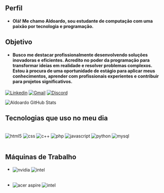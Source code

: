 ## Perfil
 - #### Olá! Me chamo Aldoardo, sou estudante de computação com uma paixão por tecnologia e programação.
 ## Objetivo
 - #### Busco me destacar profissionalmente desenvolvendo soluções inovadoras e eficientes. Acredito no poder da programação para transformar ideias em realidade e resolver problemas complexos. Estou à procura de uma oportunidade de estágio para aplicar meus conhecimentos, aprender com profissionais experientes e contribuir para projetos significativos.

[![Linkedin](https://img.shields.io/badge/LinkedIn-0077B5?style=for-the-badge&logo=linkedin&logoColor=white)](https://www.linkedin.com/in/aldoardo/?original_referer=)
[![Gmail](https://img.shields.io/badge/Gmail-D14836?style=for-the-badge&logo=gmail&logoColor=white)](mailto:aldoardoalves@gmail.com?subject=Contato)
[![Discord](https://img.shields.io/badge/Discord-7289DA?style=for-the-badge&logo=discord&logoColor=white)](Discordapp.com/users/674762214418284575)

![Aldoardo GitHub Stats](https://github-readme-stats.vercel.app/api?username=Aldoardo&show_icons=true&theme=dracula)
## Tecnologias que uso no meu dia 
<div style = "display: inline_block"><br/>
<img align = "center" alt= "html5" src = "https://img.shields.io/badge/HTML5-E34F26?style=for-the-badge&logo=html5&logoColor=white"/>
<img align = "center" alt= "css" src = "https://img.shields.io/badge/CSS3-1572B6?style=for-the-badge&logo=css3&logoColor=white"/>
<img align = "center" alt= "c++" src = "https://img.shields.io/badge/C%2B%2B-00599C?style=for-the-badge&logo=c%2B%2B&logoColor=white"/>
<img align = "center" alt= "php" src = "https://img.shields.io/badge/PHP-777BB4?style=for-the-badge&logo=php&logoColor=white"/>
<img align = "center" alt= "javascript" src = "https://img.shields.io/badge/JavaScript-323330?style=for-the-badge&logo=javascript&logoColor=F7DF1E"/>
<img align = "center" alt= "python" src = "https://img.shields.io/badge/Python-14354C?style=for-the-badge&logo=python&logoColor=white"/>
<img align = "center" alt= "mysql" src = "https://img.shields.io/badge/PostgreSQL-316192?style=for-the-badge&logo=postgresql&logoColor=white"/>
</div><br/>

## Máquinas de Trabalho
- <img align = "center" alt= "nvidia" src = "https://img.shields.io/badge/NVIDIA-GTX4060-76B900?style=for-the-badge&logo=nvidia&logoColor=white"/> <img align = "center" alt= "intel" src = "https://img.shields.io/badge/Intel-Core_i5_12600K-0071C5?style=for-the-badge&logo=intel&logoColor=white"/>
<br></br>



 - <img align = "center" alt= "acer aspire" src = "https://img.shields.io/badge/Windows/Linux-Acer_Aspire_5-0078D6?style=for-the-badge&logo=windows&logoColor=white"/> <img align = "center" alt= "intel" src = "https://img.shields.io/badge/Intel-Core_i5_12450H-0071C5?style=for-the-badge&logo=intel&logoColor=white"/>
